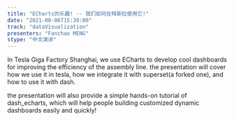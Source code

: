 ```yaml
---
title: "ECharts的乐趣! -- 我们如何在特斯拉使用它!"
date: "2021-08-06T15:30:00" 
track: "dataVisualization"
presenters: "Fanchao MENG"
stype: "中文演讲"
---
```

In Tesla Giga Factory Shanghai, we use ECharts to develop cool dashboards for improving the efficiency of the assembly line. the presentation will cover how we use it in tesla, how we integrate it with superset(a forked one), and how to use it with dash. 
 

 the presentation will also provide a simple hands-on tutorial of dash_echarts, which will help people building customized dynamic dashboards  easily and quickly!
